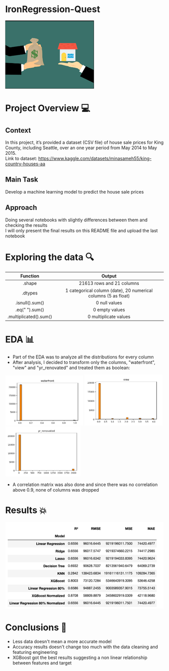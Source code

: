# IronRegression-Quest

![](https://github.com/goncalocostacarvalho/IronRegression-Quest/blob/main/IronRegression-Quest.png)

# Project Overview 💻

## Context <br /> 
In this project, it’s provided a dataset (CSV file) of house sale prices for King County, including Seattle, over an one year period from May 2014 to May 2015. <br /> Link to dataset: https://www.kaggle.com/datasets/minasameh55/king-country-houses-aa

## Main Task <br /> 
Develop a machine learning model to predict the house sale prices

## Approach <br /> 
Doing several notebooks with slightly differences between them and checking the results <br /> I will only present the final results on this README file and upload the last notebook

# Exploring the data 🔍

| Function | Output |
| :---: | :---: |
| .shape | 21613 rows and 21 columns |
| .dtypes | 1 categorical column (date), 20 numerical columns (5 as float) |
| .isnull().sum() | 0 null values |
| .eq(" ").sum() | 0 empty values |
| .multiplicated().sum() | 0 multiplicate values |

# EDA 📊

- Part of the EDA was to analyze all the distributions for every column
- After analysis, I decided to transform only the columns, "waterfront", "view" and "yr_renovated" and treated them as boolean: <br /> 

 ![](https://github.com/goncalocostacarvalho/IronRegression-Quest/blob/main/IronRegression-Quest-Waterfront.png)
   ![](https://github.com/goncalocostacarvalho/IronRegression-Quest/blob/main/IronRegression-Quest-View.png)
   ![](https://github.com/goncalocostacarvalho/IronRegression-Quest/blob/main/IronRegression-Quest-Yr_Renovated.png)
  
 - A correlation matrix was also done and since there was no correlation above 0.9, none of columns was dropped

    

# Results 💥

![](https://github.com/goncalocostacarvalho/IronRegression-Quest/blob/main/IronRegression-Quest-Results.png)

# Conclusions 💭

- Less data doesn't mean a more accurate model
- Accuracy results doesn't change too much with the data cleaning and featuring engineering
- XGBoost got the best results suggesting a non linear relationship between features and target
